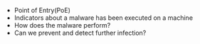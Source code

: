 *   Point of Entry(PoE)
*   Indicators about a malware has been executed on a machine
*   How does the malware perform?
*   Can we prevent and detect further infection?
